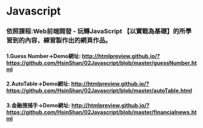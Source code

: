 # Javascript
### 依照課程:Web前端開發 - 玩轉JavaScript 【以實戰為基礎】的所學習到的內容，練習製作出的網頁作品。
#### 1.Guess Number→Demo網址: http://htmlpreview.github.io/?https://github.com/HsinShan/02Javascript/blob/master/guessNumber.html
#### 2.AutoTable→Demo網址: http://htmlpreview.github.io/?https://github.com/HsinShan/02Javascript/blob/master/autoTable.html
#### 3.金融搜捕手→Demo網址: http://htmlpreview.github.io/?https://github.com/HsinShan/02Javascript/blob/master/financialnews.html
